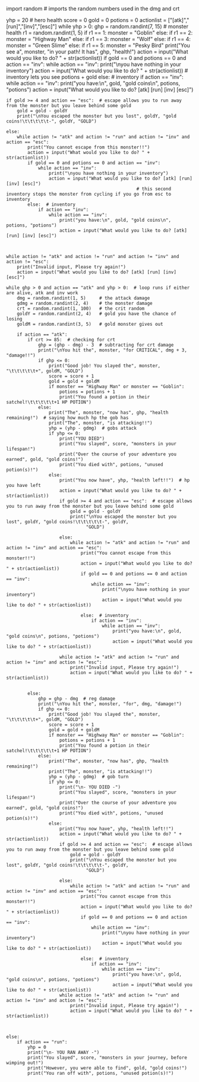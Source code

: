 import random  # imports the random numbers used in the dmg and crt

yhp = 20  # hero health
score = 0
gold = 0
potions = 0
actionlist = ["[atk]","[run]","[inv]","[esc]"]
while yhp > 0:
    ghp = random.randint(7, 15)  # monster health
    r1 = random.randint(1, 5)
    if r1 == 1:
        monster = "Goblin"
    else:
        if r1 == 2:
            monster = "Highway Man"
        else:
            if r1 == 3:
                monster = "Wolf"
            else:
                if r1 == 4:
                    monster = "Green Slime"
                else:
                    if r1 == 5:
                        monster = "Pesky Bird"
    print("You see a", monster, "in your path! It has", ghp, "health!")
    action = input("What would you like to do? " + str(actionlist))
    if gold == 0 and potions == 0 and action == "inv":
        while action == "inv":
            print("\nyou have nothing in your inventory")
            action = input("What would you like to do? " + str(actionlist))
                                                                 # inventory lets you see potions + gold
    else:  # inventory
        if action == "inv":
            while action == "inv":
                print("you have:\n", gold, "gold coins\n", potions, "potions")
                action = input("What would you like to do? [atk] [run] [inv] [esc]")

    if gold >= 4 and action == "esc":  # escape allows you to run away from the monster but you leave behind some gold
        gold = gold - goldY
        print("\nYou escaped the monster but you lost", goldY, "gold coins!\t\t\t\t\t-", goldY, "GOLD")

    else:
        while action != "atk" and action != "run" and action != "inv" and action == "esc":
            print("You cannot escape from this monster!!")
            action = input("What would you like to do? " + str(actionlist))
            if gold == 0 and potions == 0 and action == "inv":
                while action == "inv":
                    print("\nyou have nothing in your inventory")
                    action = input("What would you like to do? [atk] [run] [inv] [esc]")
                                                     # this second inventory stops the monster from cycling if you go from esc to inventory
            else:  # inventory
                if action == "inv":
                    while action == "inv":
                        print("you have:\n", gold, "gold coins\n", potions, "potions")
                        action = input("What would you like to do? [atk] [run] [inv] [esc]")



    while action != "atk" and action != "run" and action != "inv" and action != "esc":
        print("Invalid input, Please try again!")
        action = input("What would you like to do? [atk] [run] [inv] [esc]")

    while ghp > 0 and action == "atk" and yhp > 0:  # loop runs if either are alive, atk and inv work
        dmg = random.randint(1, 5)     # the attack damage
        gdmg = random.randint(2, 4)    # the monster damage
        crt = random.randint(1, 100)   # the crit random
        goldY = random.randint(2, 4)   # gold you have the chance of losing
        goldM = random.randint(3, 5)   # gold monster gives out

        if action == "atk":
            if crt >= 85:  # checking for crt
                ghp = (ghp - dmg) - 3  # subtracting for crt damage
                print("\nYou hit the", monster, "for CRITICAL", dmg + 3, "damage!!")
                if ghp <= 0:
                    print("Good job! You slayed the", monster, "\t\t\t\t\t+", goldM, "GOLD")
                    score = score + 1
                    gold = gold + goldM
                    if monster == "Highway Man" or monster == "Goblin":
                        potions = potions + 1
                        print("You found a potion in their satchel!\t\t\t\t\t+1 HP POTION")
                else:
                    print("The", monster, "now has", ghp, "health remaining!")  # saying how much hp the gob has
                    print("The", monster, "is attacking!!")
                    yhp = (yhp - gdmg)  # gobs attack
                    if yhp <= 0:
                        print("YOU DIED")
                        print("You slayed", score, "monsters in your lifespan!")
                        print("Over the course of your adventure you earned", gold, "gold coins!")
                        print("You died with", potions, "unused potion(s)!")
                    else:
                        print("You now have", yhp, "health left!!")  # hp you have left
                        action = input("What would you like to do? " + str(actionlist))
                        if gold >= 4 and action == "esc":  # escape allows you to run away from the monster but you leave behind some gold
                            gold = gold - goldY
                            print("\nYou escaped the monster but you lost", goldY, "gold coins!\t\t\t\t\t-", goldY,
                                  "GOLD")

                        else:
                            while action != "atk" and action != "run" and action != "inv" and action == "esc":
                                print("You cannot escape from this monster!!")
                                action = input("What would you like to do? " + str(actionlist))
                                if gold == 0 and potions == 0 and action == "inv":
                                    while action == "inv":
                                        print("\nyou have nothing in your inventory")
                                        action = input("What would you like to do? " + str(actionlist))

                                else:  # inventory
                                    if action == "inv":
                                        while action == "inv":
                                            print("you have:\n", gold, "gold coins\n", potions, "potions")
                                            action = input("What would you like to do? " + str(actionlist))

                        while action != "atk" and action != "run" and action != "inv" and action != "esc":
                            print("Invalid input, Please try again!")
                            action = input("What would you like to do? " + str(actionlist))


            else:
                ghp = ghp - dmg  # reg damage
                print("\nYou hit the", monster, "for", dmg, "damage!")
                if ghp <= 0:
                    print("Good job! You slayed the", monster, "\t\t\t\t\t+", goldM, "GOLD")
                    score = score + 1
                    gold = gold + goldM
                    if monster == "Highway Man" or monster == "Goblin":
                        potions = potions + 1
                        print("You found a potion in their satchel!\t\t\t\t\t+1 HP POTION")
                else:
                    print("The", monster, "now has", ghp, "health remaining!")
                    print("The", monster, "is attacking!!")
                    yhp = (yhp - gdmg)  # gob turn
                    if yhp <= 0:
                        print("\n- YOU DIED -")
                        print("You slayed", score, "monsters in your lifespan!")
                        print("Over the course of your adventure you earned", gold, "gold coins!")
                        print("You died with", potions, "unused potion(s)!")
                    else:
                        print("You now have", yhp, "health left!!")
                        action = input("What would you like to do? " + str(actionlist))
                        if gold >= 4 and action == "esc":  # escape allows you to run away from the monster but you leave behind some gold
                            gold = gold - goldY
                            print("\nYou escaped the monster but you lost", goldY, "gold coins!\t\t\t\t\t-", goldY,
                                  "GOLD")

                        else:
                            while action != "atk" and action != "run" and action != "inv" and action == "esc":
                                print("You cannot escape from this monster!!")
                                action = input("What would you like to do? " + str(actionlist))
                                if gold == 0 and potions == 0 and action == "inv":
                                    while action == "inv":
                                        print("\nyou have nothing in your inventory")
                                        action = input("What would you like to do? " + str(actionlist))

                                else:  # inventory
                                    if action == "inv":
                                        while action == "inv":
                                            print("you have:\n", gold, "gold coins\n", potions, "potions")
                                            action = input("What would you like to do? " + str(actionlist))
                        while action != "atk" and action != "run" and action != "inv" and action != "esc":
                            print("Invalid input, Please try again!")
                            action = input("What would you like to do? " + str(actionlist))



    else:
        if action == "run":
            yhp = 0
            print("\n- YOU RAN AWAY -")
            print("You slayed", score, "monsters in your journey, before wimping out!")
            print("However, you were able to find", gold, "gold coins!")
            print("You ran off with", potions, "unused potion(s)!")
